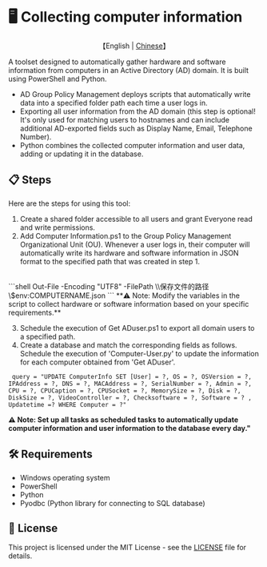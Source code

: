 # 🖥️  Collecting computer information

<p align="center">
    【English | <a href="README/README.zh_CN.md">Chinese</a>】
</p>

A toolset designed to automatically gather hardware and software information from computers in an Active Directory (AD) domain. It is built using PowerShell and Python.

- AD Group Policy Management deploys scripts that automatically write data into a specified folder path each time a user logs in.
- Exporting all user information from the AD domain (this step is optional! It's only used for matching users to hostnames and can include additional AD-exported fields such as Display Name, Email, Telephone Number).
- Python combines the collected computer information and user data, adding or updating it in the database.


## 📋 Steps

Here are the steps for using this tool:

1. Create a shared folder accessible to all users and grant Everyone read and write permissions.
2. Add Computer Information.ps1 to the Group Policy Management Organizational Unit (OU). Whenever a user logs in, their computer will automatically write its hardware and software information in JSON format to the specified path that was created in step 1.
<br>
```shell
Out-File -Encoding "UTF8" -FilePath \\保存文件的路径\$env:COMPUTERNAME.json
```
**⚠️ Note: Modify the variables in the script to collect hardware or software information based on your specific requirements.**



3. Schedule the execution of Get ADuser.ps1 to export all domain users to a specified path.
4. Create a database and match the corresponding fields as follows. Schedule the execution of 'Computer-User.py' to update the information for each computer obtained from 'Get ADuser'.
```shell
 query = "UPDATE ComputerInfo SET [User] = ?, OS = ?, OSVersion = ?, IPAddress = ?, DNS = ?, MACAddress = ?, SerialNumber = ?, Admin = ?, CPU = ?, CPUCaption = ?, CPUSocket = ?, MemorySize = ?, Disk = ?, DiskSize = ?, VideoController = ?, Checksoftware = ?, Software = ? , Updatetime =? WHERE Computer = ?"
```
**⚠️ Note:  Set up all tasks as scheduled tasks to automatically update computer information and user information to the database every day."**


## 🛠️ Requirements

- Windows operating system
- PowerShell
- Python
- Pyodbc (Python library for connecting to SQL database)

## 📝 License

This project is licensed under the MIT License - see the [LICENSE](LICENSE) file for details.
